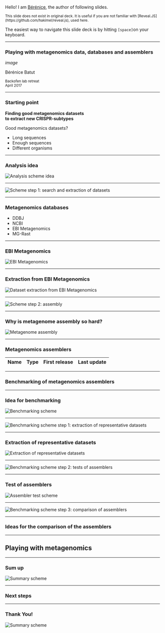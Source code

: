 Hello! I am [Bérénice](http://bebatut.fr/), the author of following slides.

<small>
This slide does not exist in original deck. It is useful if you are not familiar with [Reveal.JS](https://github.com/hakimel/reveal.js), used here.
</small>

The easiest way to navigate this slide deck is by hitting `[space]`on your keyboard.

---

### Playing with metagenomics data, databases and assemblers


*image*

Bérénice Batut

<small>
Backofen lab retreat <br>April 2017
</small>

---

### Starting point

**Finding good metagenomics datasets <br>to extract new CRISPR-subtypes**

<p class="fragment" data-fragment-index="1">
Good metagenomics datasets?
    <ul>
        <li class="fragment" data-fragment-index="1">Long sequences</li>
        <li class="fragment" data-fragment-index="1">Enough sequences</li>
        <li class="fragment" data-fragment-index="1">Different organisms</li>
    </ul>
</p>

---

### Analysis idea

![Analysis scheme idea](images/analysis_scheme_idea.png)

---

![Scheme step 1: search and extraction of datasets](images/analysis_scheme_step_1.png)

----

### Metagenomics databases

- DDBJ
- NCBI
- EBI Metagenomics
- MG-Rast

----

### EBI Metagenomics

![EBI Metagenomics](images/ebi_metagenomics.png)

----

### Extraction from EBI Metagenomics

![Dataset extraction from EBI Metagenomics](images/possible_dataset_extraction.png)

---

![Scheme step 2: assembly](images/analysis_scheme_step_2.png)

----

### Why is metagenome assembly so hard?

![Metagenome assembly](images/metagenome_assembly.png)

----

### Metagenomics assemblers

Name | Type | First release | Last update
--- | --- | --- | ---

----

### Benchmarking of metagenomics assemblers

----

### Idea for benchmarking

![Benchmarking scheme](images/benchmarking_scheme.png)

----

![Benchmarking scheme step 1: extraction of representative datasets](images/benchmarking_scheme_step1.png)

----

### Extraction of representative datasets

![Extraction of representative datasets](images/representative_dataset_extraction.png)

----

![Benchmarking scheme step 2: tests of assemblers](images/benchmarking_scheme_step2.png)

----

### Test of assemblers

![Assembler test scheme](images/assembler_test.png)

----

![Benchmarking scheme step 3: comparison of assemblers](images/benchmarking_scheme_step3.png)

----

### Ideas for the comparison of the assemblers

---

## Playing with metagenomics

----

### Sum up

![Summary scheme](images/global_analysis_scheme.png)

----

### Next steps

---

### Thank You!

![Summary scheme](images/global_analysis_scheme.png)



